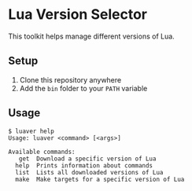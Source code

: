 # Lua Version Selector

This toolkit helps manage different versions of Lua.

## Setup

1. Clone this repository anywhere
2. Add the `bin` folder to your `PATH` variable

## Usage

```
$ luaver help
Usage: luaver <command> [<args>]

Available commands:
   get  Download a specific version of Lua
  help  Prints information about commands
  list  Lists all downloaded versions of Lua
  make  Make targets for a specific version of Lua
```
